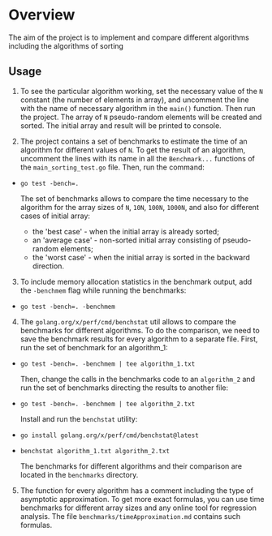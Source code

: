 # Overview
The aim of the project is to implement and compare different algorithms including the algorithms of sorting

## Usage
1. To see the particular algorithm working, set the necessary value of the `N` constant (the number of elements in array), and uncomment the line with the name of necessary algorithm in the `main()` function. Then run the project. The array of `N` pseudo-random elements will be created and sorted. The initial array and result will be printed to console. 

2. The project contains a set of benchmarks to estimate the time of an algorithm for different values of `N`. To get the result of an algorithm, uncomment the lines with its name in all the `Benchmark...` functions of the `main_sorting_test.go` file. Then, run the command: 
- `go test -bench=.`

    The set of benchmarks allows to compare the time necessary to the algorithm for the array sizes of `N`, `10N`, `100N`, `1000N`, and also for different cases of initial array:
    
    - the 'best case' - when the initial array is already sorted;
    - an 'average case' - non-sorted initial array consisting of pseudo-random elements;
    - the 'worst case' - when the initial array is sorted in the backward direction.
  
3. To include memory allocation statistics in the benchmark output, add the `-benchmem` flag while running the benchmarks:
- `go test -bench=. -benchmem`

4. The `golang.org/x/perf/cmd/benchstat` util allows to compare the benchmarks for different algorithms. To do the comparison, we need to save the benchmark results for every algorithm to a separate file. First, run the set of benchmark for an algorithm_1:
- `go test -bench=. -benchmem | tee algorithm_1.txt`
  
  Then, change the calls in the benchmarks code to an `algorithm_2` and run the set of benchmarks directing the results to another file:
- `go test -bench=. -benchmem | tee algorithm_2.txt`

  Install and run the `benchstat` utility:
- `go install golang.org/x/perf/cmd/benchstat@latest`
- `benchstat algorithm_1.txt algorithm_2.txt`

  The benchmarks for different algorithms and their comparison are located in the `benchmarks` directory.

5. The function for every algorithm has a comment including the type of asymptotic approximation. To get more exact formulas, you can use time benchmarks for different array sizes and any online tool for regression analysis. The file `benchmarks/timeApproximation.md` contains such formulas.

